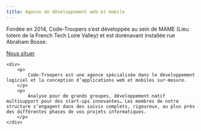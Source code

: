 ```yaml
---
title: Agence de développement web et mobile
---
```


<section class="presentation">
    <div>
        <p>
            Fondée en 2014, Code-Troopers s’est développée au sein de MAME (Lieu totem de la French Tech Loire Valley) et est dorénavant installée rue Abraham Bosse.
        </p>
        <p>
        <a href="/#contact">Nous situer</a>
        </p>
    </div>

    <div>
        <p>
            Code-Troopers est une agence spécialisée dans le développement logiciel et la conception d’applications web et mobiles sur-mesure.
        </p>
        <p>
            Analyse pour de grands groupes, développement natif multisupport pour des start-ups innovantes… Les membres de notre structure s’engagent dans des suivis complets, rigoureux, au plus près des différentes phases de vos projets informatiques.
        </p>
    </div>
</section>